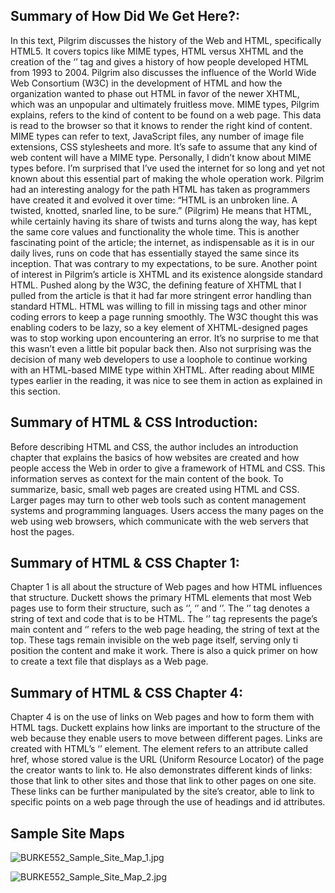 
## Summary of How Did We Get Here?:
In this text, Pilgrim discusses the history of the Web and HTML, specifically HTML5. It covers topics like MIME types, HTML versus XHTML and the creation of the ‘<img>’ tag and gives a history of how people developed HTML from 1993 to 2004. Pilgrim also discusses the influence of the World Wide Web Consortium (W3C) in the development of HTML and how the organization wanted to phase out HTML in favor of the newer XHTML, which was an unpopular and ultimately fruitless move.
MIME types, Pilgrim explains, refers to the kind of content to be found on a web page. This data is read to the browser so that it knows to render the right kind of content. MIME types can refer to text, JavaScript files, any number of image file extensions, CSS stylesheets and more. It’s safe to assume that any kind of web content will have a MIME type. Personally, I didn’t know about MIME types before. I’m surprised that I’ve used the internet for so long and yet not known about this essential part of making the whole operation work.
Pilgrim had an interesting analogy for the path HTML has taken as programmers have created it and evolved it over time: “HTML is an unbroken line. A twisted, knotted, snarled line, to be sure.” (Pilgrim) He means that HTML, while certainly having its share of twists and turns along the way, has kept the same core values and functionality the whole time. This is another fascinating point of the article; the internet, as indispensable as it is in our daily lives, runs on code that has essentially stayed the same since its inception. That was contrary to my expectations, to be sure.
Another point of interest in Pilgrim’s article is XHTML and its existence alongside standard HTML. Pushed along by the W3C, the defining feature of XHTML that I pulled from the article is that it had far more stringent error handling than standard HTML. HTML was willing to fill in missing tags and other minor coding errors to keep a page running smoothly. The W3C thought this was enabling coders to be lazy, so a key element of XHTML-designed pages was to stop working upon encountering an error. It’s no surprise to me that this wasn’t even a little bit popular back then. Also not surprising was the decision of many web developers to use a loophole to continue working with an HTML-based MIME type within XHTML. After reading about MIME types earlier in the reading, it was nice to see them in action as explained in this section.


## Summary of HTML & CSS Introduction: 
Before describing HTML and CSS, the author includes an introduction chapter that explains the basics of how websites are created and how people access the Web in order to give a framework of HTML and CSS. This information serves as context for the main content of the book. To summarize, basic, small web pages are created using HTML and CSS. Larger pages may turn to other web tools such as content management systems and programming languages. Users access the many pages on the web using web browsers, which communicate with the web servers that host the pages. 

## Summary of HTML & CSS Chapter 1:
Chapter 1 is all about the structure of Web pages and how HTML influences that structure. Duckett shows the primary HTML elements that most Web pages use to form their structure, such as ‘<html>’, ‘<body>’ and ‘<head>’. The ‘<html>’ tag denotes a string of text and code that is to be HTML. The ‘<body>’ tag represents the page’s main content and ‘<head>’ refers to the web page heading, the string of text at the top. These tags remain invisible on the web page itself, serving only ti position the content and make it work. There is also a quick primer on how to create a text file that displays as a Web page.

## Summary of HTML & CSS Chapter 4:
Chapter 4 is on the use of links on Web pages and how to form them with HTML tags. Duckett explains how links are important to the structure of the web because they enable users to move between different pages. Links are created with HTML’s ‘<a>’ element. The element refers to an attribute called href, whose stored value is the URL (Uniform Resource Locator) of the page the creator wants to link to. He also demonstrates different kinds of links: those that link to other sites and those that link to other pages on one site. These links can be further manipulated by the site’s creator, able to link to specific points on a web page through the use of headings and id attributes.

## Sample Site Maps

![BURKE552_Sample_Site_Map_1.jpg]({{site.baseurl}}/wk3/team2/BURKE552_Sample_Site_Map_1.jpg)

![BURKE552_Sample_Site_Map_2.jpg]({{site.baseurl}}/wk3/team2/BURKE552_Sample_Site_Map_2.jpg)



